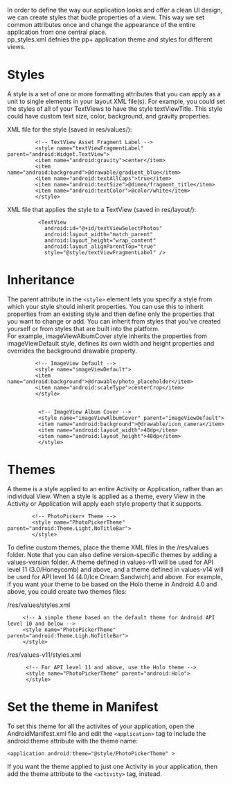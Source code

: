In order to define the way our application looks and offer a clean UI design, we can create styles that budle properties of a view. This way we set common attributes once and change the appearance of the entire application from one central place.  
pp_styles.xml defnies the pp+ application theme and styles for different views. 


Styles
====
A style is a set of one or more formatting attributes that you can apply as a unit to single elements in your layout XML file(s). For example, you could set the styles of all of your TextViews to have the style textViewTitle. This style could have custom text size, color, background, and gravity properties.


XML file for the style (saved in res/values/):  
 ```
          <!-- TextView Asset Fragment Label -->  
          <style name="textViewFragmentLabel" parent="android:Widget.TextView">  
          <item name="android:gravity">center</item>  
          <item name="android:background">@drawable/gradient_blue</item>  
          <item name="android:textAllCaps">true</item>  
          <item name="android:textSize">@dimen/fragment_title</item>  
          <item name="android:textColor">@color/white</item>  
          </style>  
```

XML file that applies the style to a TextView (saved in res/layout/):  
```
          <TextView  
            android:id="@+id/textViewSelectPhotos"  
            android:layout_width="match_parent"  
            android:layout_height="wrap_content"  
            android:layout_alignParentTop="true"  
            style="@style/textViewFragmentLabel" />
```
 
Inheritance
====
The parent attribute in the ``<style>`` element lets you specify a style from which your style should inherit properties. You can use this to inherit properties from an existing style and then define only the properties that you want to change or add. You can inherit from styles that you've created yourself or from styles that are built into the platform.  
For example, imageViewAlbumCover style inherits the properties from imageViewDefault style, defines its own width and height properties and overrides the background drawable property.  
 
```
         <!-- ImageView Default -->    
         <style name="imageViewDefault">    
         <item name="android:background">@drawable/photo_placeholder</item>    
         <item name="android:scaleType">centerCrop</item>    
         </style>    
    
     
          <!-- ImageView Album Cover -->  
          <style name="imageViewAlbumCover" parent="imageViewDefault">  
          <item name="android:background">@drawable/icon_camera</item>  
          <item name="android:layout_width">48dp</item>  
          <item name="android:layout_height">48dp</item>  
          </style>
```

Themes
====
A theme is a style applied to an entire Activity or Application, rather than an individual View. When a style is applied as a theme, every View in the Activity or Application will apply each style property that it supports.  

   ```
           <!-- PhotoPicker+ Theme -->  
           <style name="PhotoPickerTheme" parent="android:Theme.Light.NoTitleBar">  
           </style>
   ```

To define custom themes, place the theme XML files in the /res/values folder. Note that you can also define version-specific themes by adding a values-version folder. A theme defined in values-v11 will be used for API level 11  (3.0/Honeycomb) and above, and a theme defined in values-v14 will be used for API level 14 (4.0/Ice Cream Sandwich) and above.  For example, if you want your theme to be based on the Holo theme in Android 4.0 and above, you could create two themes files:


/res/values/styles.xml  
   ```
        <!-- A simple theme based on the default theme for Android API level 10 and below -->    
        <style name="PhotoPickerTheme" parent="android:Theme.Ligh.NoTitleBar">    
        </style>    
   ```
 
/res/values-v11/styles.xml  
   ```
         <!-- For API level 11 and above, use the Holo theme -->  
         <style name="PhotoPickerTheme" parent="android:Holo">  
         </style>
   ```


Set the theme in Manifest
====
To set this theme for all the activites of your application, open the AndroidManifest.xml file and edit the ``<application>`` tag to include the android:theme attribute with the theme name:

``<application android:theme="@style/PhotoPickerTheme" >``  

If you want the theme applied to just one Activity in your application, then add the theme attribute to the ``<activity>`` tag, instead.


